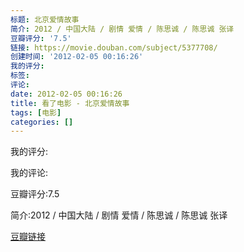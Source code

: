 ```yaml
---
标题: 北京爱情故事
简介: 2012 / 中国大陆 / 剧情 爱情 / 陈思诚 / 陈思诚 张译
豆瓣评分: '7.5'
链接: https://movie.douban.com/subject/5377708/
创建时间: '2012-02-05 00:16:26'
我的评分:
标签:
评论:
date: 2012-02-05 00:16:26
title: 看了电影 - 北京爱情故事
tags: [电影]
categories: []
---
```


我的评分:

我的评论:

豆瓣评分:7.5

简介:2012 / 中国大陆 / 剧情 爱情 / 陈思诚 / 陈思诚 张译

[豆瓣链接](https://movie.douban.com/subject/5377708/)

